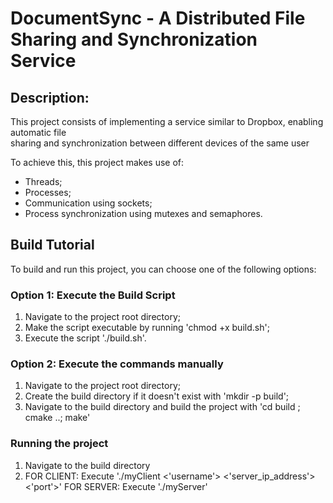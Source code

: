# DocumentSync - A Distributed File Sharing and Synchronization Service
## Description:
This project consists of implementing a service similar to Dropbox, enabling automatic file  <br> 
sharing and synchronization between different devices of the same user <br>

To achieve this, this project makes use of:
- Threads;
- Processes;
- Communication using sockets;
- Process synchronization using mutexes and semaphores.

## Build Tutorial
To build and run this project, you can choose one of the following options:

### Option 1: Execute the Build Script
1. Navigate to the project root directory;
2. Make the script executable by running 'chmod +x build.sh';
3. Execute the script './build.sh'.

### Option 2: Execute the commands manually
1. Navigate to the project root directory;
2. Create the build directory if it doesn't exist with 'mkdir -p build';
3. Navigate to the build directory and build the project with 'cd build ; cmake ..; make'

### Running the project
1. Navigate to the build directory
2. FOR CLIENT: Execute './myClient <'username'> <'server_ip_address'> <'port'>'
   FOR SERVER: Execute './myServer'